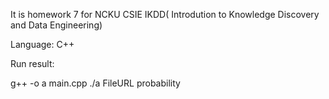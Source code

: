 It is homework 7 for NCKU CSIE IKDD( Introdution to Knowledge Discovery and Data Engineering)

Language: C++

Run result:

g++ -o a main.cpp
./a FileURL probability
